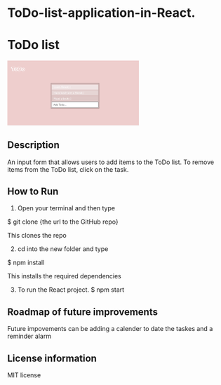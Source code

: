 # ToDo-list-application-in-React.
# ToDo list
<img src="todoList_screen_shot.png" width = 300>

## Description 
 An input form that allows users to add items to the ToDo list.
 To remove items from the ToDo list,
 click on the task.

 ## How to Run 
1.  Open your terminal and then type

  $ git clone {the url to the GitHub repo}

  This clones the repo

2. cd into the new folder and type

  $ npm install

   This installs the required dependencies

3. To run the React project.
   $ npm start
    
 ## Roadmap of future improvements
 Future impovements can be adding a calender to date the taskes and a reminder alarm
 
 ## License information
 MIT license
